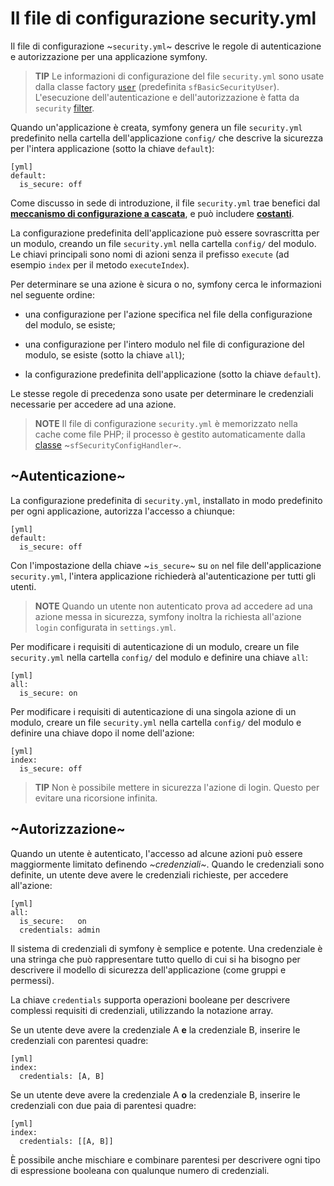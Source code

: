 Il file di configurazione security.yml
======================================

Il file di configurazione ~`security.yml`~ descrive le regole di autenticazione
e autorizzazione per una applicazione symfony.

>**TIP**
>Le informazioni di configurazione del file `security.yml` sono usate dalla
>classe factory [`user`](#chapter_05_user) (predefinita `sfBasicSecurityUser`).
> L'esecuzione dell'autenticazione e dell'autorizzazione è
>fatta da `security` [filter](#chapter_12_sicurezza).

Quando un'applicazione è creata, symfony genera un file `security.yml`
predefinito nella cartella dell'applicazione `config/` che descrive la sicurezza per
l'intera applicazione (sotto la chiave `default`):

    [yml]
    default:
      is_secure: off

Come discusso in sede di introduzione, il file `security.yml` trae benefici dal
 [**meccanismo di configurazione a cascata**](#chapter_03_configurazione_a_cascata),
e può includere [**costanti**](#chapter_03_costanti).

La configurazione predefinita dell'applicazione può essere sovrascritta per un modulo,
creando un file `security.yml` nella cartella `config/` del modulo. Le
chiavi principali sono nomi di azioni senza il prefisso `execute` (ad esempio `index`
 per il metodo `executeIndex`).

Per determinare se una azione è sicura o no, symfony cerca le informazioni
nel seguente ordine:

  * una configurazione per l'azione specifica nel file della configurazione del modulo,
    se esiste;

  * una configurazione per l'intero modulo nel file di configurazione del modulo,
    se esiste (sotto la chiave `all`);

  * la configurazione predefinita dell'applicazione (sotto la chiave `default`).

Le stesse regole di precedenza sono usate per determinare le credenziali necessarie per
accedere ad una azione.

>**NOTE**
>Il file di configurazione `security.yml` è memorizzato nella cache come file PHP; il
>processo è gestito automaticamente dalla [classe](#chapter_14_config_handlers_yml)
>~`sfSecurityConfigHandler`~.

~Autenticazione~
----------------

La configurazione predefinita di `security.yml`, installato in modo predefinito per ogni
applicazione, autorizza l'accesso a chiunque:

    [yml]
    default:
      is_secure: off

Con l'impostazione della chiave ~`is_secure`~ su `on` nel file dell'applicazione
 `security.yml`, l'intera applicazione richiederà al'autenticazione per tutti gli utenti.

>**NOTE**
>Quando un utente non autenticato prova ad accedere ad una azione messa in sicurezza, symfony
>inoltra la richiesta all'azione `login` configurata in `settings.yml`.

Per modificare i requisiti di autenticazione di un modulo, creare un file `security.yml`
nella cartella `config/` del modulo e definire una chiave `all`:

    [yml]
    all:
      is_secure: on

Per modificare i requisiti di autenticazione di una singola azione di un modulo, creare
un file `security.yml` nella cartella `config/` del modulo e definire una
chiave dopo il nome dell'azione:

    [yml]
    index:
      is_secure: off

>**TIP**
>Non è possibile mettere in sicurezza l'azione di login. Questo per evitare una ricorsione
>infinita.

~Autorizzazione~
----------------

Quando un utente è autenticato, l'accesso ad alcune azioni può essere maggiormente
limitato definendo *~credenziali~*. Quando le credenziali sono definite, un utente
deve avere le credenziali richieste, per accedere all'azione:

    [yml]
    all:
      is_secure:   on
      credentials: admin

Il sistema di credenziali di symfony è semplice e potente. Una credenziale è una
stringa che può rappresentare tutto quello di cui si ha bisogno per descrivere il modello
di sicurezza dell'applicazione (come gruppi e permessi).

La chiave `credentials` supporta operazioni booleane per descrivere complessi 
requisiti di credenziali, utilizzando la notazione array.

Se un utente deve avere la credenziale A **e** la credenziale B, inserire le
credenziali con parentesi quadre:

    [yml]
    index:
      credentials: [A, B]

Se un utente deve avere la credenziale A **o** la credenziale B, inserire le
credenziali con due paia di parentesi quadre:

    [yml]
    index:
      credentials: [[A, B]]

È possibile anche mischiare e combinare parentesi per descrivere ogni tipo di espressione booleana
con qualunque numero di credenziali.
